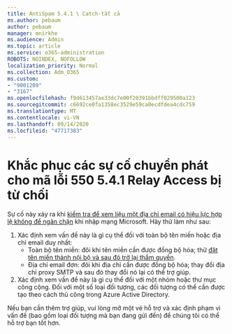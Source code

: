 ```yaml
---
title: AntiSpam 5.4.1 \ Catch-tất cả
ms.author: pebaum
author: pebaum
manager: mnirkhe
ms.audience: Admin
ms.topic: article
ms.service: o365-administration
ROBOTS: NOINDEX, NOFOLLOW
localization_priority: Normal
ms.collection: Adm_O365
ms.custom:
- "9001209"
- "3167"
ms.openlocfilehash: f9d613457ae33dc7e00f20391bbdff029500a123
ms.sourcegitcommit: c6692ce0fa1358ec3529e59ca0ecdfdea4cdc759
ms.translationtype: MT
ms.contentlocale: vi-VN
ms.lasthandoff: 09/14/2020
ms.locfileid: "47717383"
---
```

# <a name="fix-delivery-issues-for-error-code-550-541-relay-access-denied"></a>Khắc phục các sự cố chuyển phát cho mã lỗi 550 5.4.1 Relay Access bị từ chối

Sự cố này xảy ra khi [kiểm tra để xem liệu một địa chỉ email có hiệu lực hợp lệ không để ngăn chặn](https://docs.microsoft.com/exchange/mail-flow-best-practices/use-directory-based-edge-blocking) khi nhập mạng Microsoft. Hãy thử làm như sau:

1. Xác định xem vấn đề này là gì cụ thể đối với toàn bộ tên miền hoặc địa chỉ email duy nhất:
    - Toàn bộ tên miền: đôi khi tên miền cần được đồng bộ hóa; thử [đặt tên miền thành nội bộ và sau đó trở lại thẩm quyền](https://docs.microsoft.com/exchange/mail-flow-best-practices/manage-accepted-domains/manage-accepted-domains).
    - Địa chỉ email đơn: đôi khi địa chỉ cần được đồng bộ hóa; thay đổi địa chỉ proxy SMTP và sau đó thay đổi nó lại có thể trợ giúp.
2. Xác định xem vấn đề này là gì cụ thể đối với một nhóm hoặc thư mục công cộng. Đối với một số loại đối tượng, các đối tượng có thể cần được tạo theo cách thủ công trong Azure Active Directory.

Nếu bạn cần thêm trợ giúp, vui lòng mở một vé hỗ trợ và xác định phạm vi vấn đề (bao gồm loại đối tượng mà bạn đang gửi đến) để chúng tôi có thể hỗ trợ bạn tốt hơn.